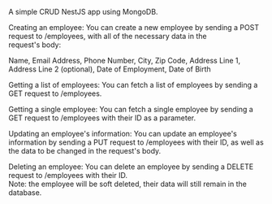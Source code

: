 A simple CRUD NestJS app using MongoDB.

Creating an employee:
  You can create a new employee by sending a POST request to /employees, with all of the necessary data in the  
  request's body:

  Name,
  Email Address,
  Phone Number,
  City,
  Zip Code, 
  Address Line 1,
  Address Line 2 (optional),
  Date of Employment,
  Date of Birth

Getting a list of employees:
  You can fetch a list of employees by sending a GET request to /employees.

Getting a single employee:
  You can fetch a single employee by sending a GET request to /employees with their ID as a parameter.

Updating an employee's information:
  You can update an employee's information by sending a PUT request to /employees with their ID, as well as  
  the data to be changed in the request's body.

Deleting an employee:
  You can delete an employee by sending a DELETE request to /employees with their ID.  
  Note: the employee will be soft deleted, their data will still remain in the database.
